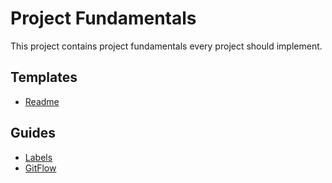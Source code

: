 # Project Fundamentals

This project contains project fundamentals every project should implement.

## Templates

- [Readme]()

## Guides

- [Labels]()
- [GitFlow]()
